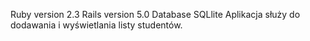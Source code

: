 Ruby version 2.3
Rails version 5.0
Database SQLlite
Aplikacja służy do dodawania i wyświetlania listy studentów.
